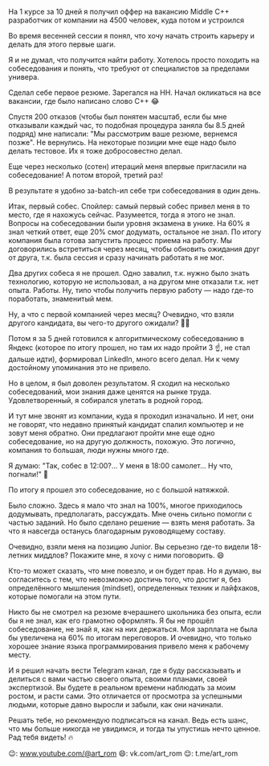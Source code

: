 На 1 курсе за 10 дней я получил оффер на вакансию Middle C++ разработчик от компании на 4500 человек, куда потом и устроился

Во время весенней сессии я понял, что хочу начать строить карьеру и делать для этого первые шаги.

Я и не думал, что получится найти работу. Хотелось просто походить на собеседования и понять, что требуют от специалистов за пределами универа.

Сделал себе первое резюме. Зарегался на HH. Начал окликаться на все вакансии, где было написано слово C++ 😂

Спустя 200 отказов (чтобы был понятен масштаб, если бы мне отказывали каждый час, то подобная процедура заняла бы 8.5 дней подряд) мне написали: "Мы рассмотрим ваше резюме, вернемся позже". Не вернулись. На некоторые позиции мне еще надо было делать тестовое. Их я тоже добросовестно делал.

Еще через несколько (сотен) итераций меня впервые пригласили на собеседование! А потом второй, третий раз!

В результате я удобно за-batch-ил себе три собеседования в один день. 

Итак, первый собес. Спойлер: самый первый собес привел меня в то место, где я нахожусь сейчас. Разумеется, тогда я этого не знал. Вопросы на собеседовании были уровня экзамена в унике. На 60% я знал четкий ответ, еще 20% смог додумать, остальное не знал. По итогу компания была готова запустить процесс приема на работу. Мы договорились встретиться через месяц, чтобы обновить ожидания друг от друга, т.к. была сессия и сразу начинать работать я не мог.

Два других собеса я не прошел. Одно завалил, т.к. нужно было знать технологию, которую не использовал, а на другом мне отказали т.к. нет опыта. Работы. Ну, типо чтобы получить первую работу — надо где-то поработать, знаменитый мем.

Ну, а что с первой компанией через месяц? Очевидно, что взяли другого кандидата, вы чего-то другого ожидали? 🤷‍♀️

Потом я за 5 дней готовился к алгоритмическому собеседованию в Яндекс (которое по итогу прошел, но там их надо пройти 3 ☝️, не стал дальше идти), формировал LinkedIn, много всего делал. Ни к чему достойному упоминания это не привело.

Но в целом, я был доволен результатом. Я сходил на несколько собеседований, мои знания даже ценятся на рынке труда. Удовлетворенный, я собирался улетать в родной город.

И тут мне звонят из компании, куда я проходил изначально. И нет, они не говорят, что недавно принятый кандидат спалил компьютер и не зовут меня обратно. Они предлагают пройти мне еще одно собеседование, но на другую должность, похожую. Это логично, компания то большая, люди нужны много где.

Я думаю: "Так, собес в 12:00?... У меня в 18:00 самолет... Ну что, погнали!" 🤵

По итогу я прошел это собеседование, но с большой натяжкой.

Было сложно. Здесь я мало что знал на 100%, многое приходилось додумывать, предполагать, рассуждать. Мне очень сильно помогли с частью заданий. Но было сделано решение — взять меня работать. За что я навсегда останусь благодарным руководящему составу.

Очевидно, взяли меня на позицию Junior. Вы серьезно где-то видели 18-летних миддлов? Покажите мне, я хочу с ними поговорить. 😄

Кто-то может сказать, что мне повезло, и он будет прав. Но я думаю, вы согласитесь с тем, что невозможно достичь того, что достиг я, без определённого мышления (mindset), определенных техник и лайфхаков, которые помогали на этом пути.

Никто бы не смотрел на резюме вчерашнего школьника без опыта, если бы я не знал, как его грамотно оформлять.
Я бы не прошёл собеседование, не знай я, как на них держаться.
Моя зарплата не была бы увеличена на 60% по итогам переговоров.
И очевидно, что только хорошее знание языка программирования привело меня к рабочему месту.

И я решил начать вести Telegram канал, где я буду рассказывать и делиться с вами частью своего опыта, своими планами, своей экспертизой. Вы будете в реальном времени наблюдать за моим ростом, и расти сами. Это отличается от просмотра за успешными людьми, которые давно выросли и забыли, как они начинали.

Решать тебе, но рекомендую подписаться на канал. Ведь есть шанс, что мы больше никогда не увидимся, и тогда ты упустишь нечто ценное. Рад тебя видеть! 🔥

😉: www.youtube.com/@art_rom
😄: vk.com/art_rom
😌: t.me/art_rom